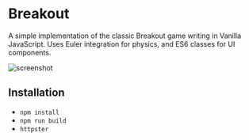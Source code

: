 # Breakout
A simple implementation of the classic Breakout game writing in Vanilla JavaScript. Uses Euler integration for physics, and ES6 classes for UI components.

![screenshot](https://www.dropbox.com/s/jnd33n4rxaxo4cq/Screenshot%202018-08-27%2011.15.00.png?dl=0)

## Installation

- `npm install`
- `npm run build`
- `httpster`
